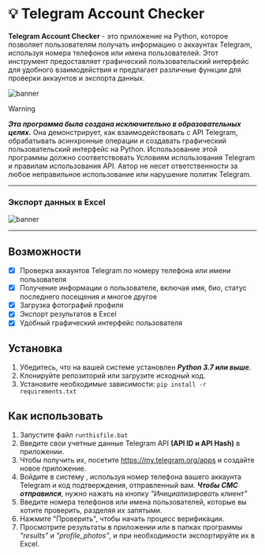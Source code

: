 # 💡 Telegram Account Checker
**Telegram Account Checker** - это приложение на Python, которое позволяет пользователям получать информацию о аккаунтах Telegram, используя номера телефонов или имена пользователей. Этот инструмент предоставляет графический пользовательский интерфейс для удобного взаимодействия и предлагает различные функции для проверки аккаунтов и экспорта данных.

<img alt="banner" src="https://cdn.glitch.global/4ae4fbec-cbe7-491c-b8b9-57879c9f0e5d/d456dacc-e0c9-4f03-8bd6-570d425c0406.image.png?v=1735544894312">

> [!WARNING]
> ***Эта программа была создана исключительно в образовательных целях.*** Она демонстрирует, как взаимодействовать с API Telegram, обрабатывать асинхронные операции и создавать графический пользовательский интерфейс на Python. Использование этой программы должно соответствовать Условиям использования Telegram и правилам использования API. Автор не несет ответственности за любое неправильное использование или нарушение политик Telegram.
<hr>

### Экспорт данных в Excel
<img alt="banner" src="https://cdn.glitch.global/4ae4fbec-cbe7-491c-b8b9-57879c9f0e5d/59714f1f-e13a-4460-9ca4-4431af664c33.image.png?v=1735545029206">

<hr>

## Возможности
- [x] Проверка аккаунтов Telegram по номеру телефона или имени пользователя
- [x] Получение информации о пользователе, включая имя, био, статус последнего посещения и многое другое
- [x] Загрузка фотографий профиля
- [x] Экспорт результатов в Excel
- [x] Удобный графический интерфейс пользователя

## Установка
1. Убедитесь, что на вашей системе установлен ***Python 3.7 или выше***.
2. Клонируйте репозиторий или загрузите исходный код.
3. Установите необходимые зависимости:
```pip install -r requirements.txt```

## Как использовать
1. Запустите файл ```runthisfile.bat```
2. Введите свои учетные данные Telegram API **(API ID и API Hash)** в приложении.
3. Чтобы получить их, посетите https://my.telegram.org/apps и создайте новое приложение.
4. Войдите в систему , используя номер телефона вашего аккаунта Telegram и код подтверждения, отправленный вам. ***Чтобы СМС отправился***, нужно нажать на кнопку *"Инициализировать клиент"*
5. Введите номера телефонов или имена пользователей, которые вы хотите проверить, разделяя их запятыми.
6. Нажмите "Проверить", чтобы начать процесс верификации.
7. Просмотрите результаты в приложении или в папках программы *"results"* и *"profile_photos"*, и при необходимости экспортируйте их в Excel.
